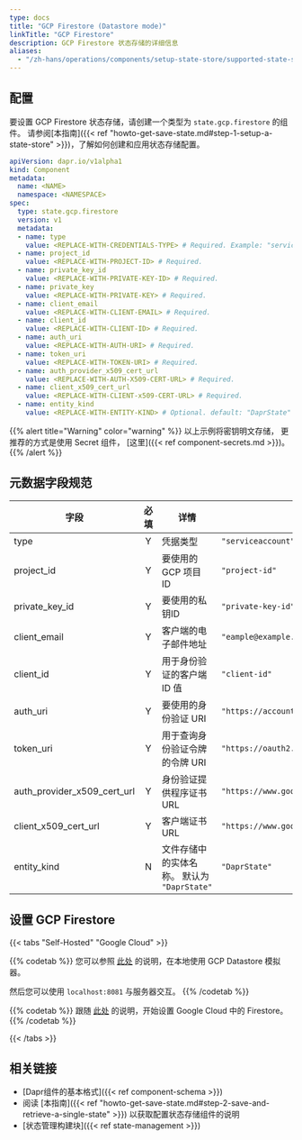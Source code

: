 ```yaml
---
type: docs
title: "GCP Firestore (Datastore mode)"
linkTitle: "GCP Firestore"
description: GCP Firestore 状态存储的详细信息
aliases:
  - "/zh-hans/operations/components/setup-state-store/supported-state-stores/setup-firestore/"
---
```


## 配置

要设置 GCP Firestore 状态存储，请创建一个类型为 `state.gcp.firestore` 的组件。 请参阅[本指南]({{< ref "howto-get-save-state.md#step-1-setup-a-state-store" >}})，了解如何创建和应用状态存储配置。


```yaml
apiVersion: dapr.io/v1alpha1
kind: Component
metadata:
  name: <NAME>
  namespace: <NAMESPACE>
spec:
  type: state.gcp.firestore
  version: v1
  metadata:
  - name: type
    value: <REPLACE-WITH-CREDENTIALS-TYPE> # Required. Example: "serviceaccount"
  - name: project_id
    value: <REPLACE-WITH-PROJECT-ID> # Required.
  - name: private_key_id
    value: <REPLACE-WITH-PRIVATE-KEY-ID> # Required.
  - name: private_key
    value: <REPLACE-WITH-PRIVATE-KEY> # Required.
  - name: client_email
    value: <REPLACE-WITH-CLIENT-EMAIL> # Required.
  - name: client_id
    value: <REPLACE-WITH-CLIENT-ID> # Required.
  - name: auth_uri
    value: <REPLACE-WITH-AUTH-URI> # Required.
  - name: token_uri
    value: <REPLACE-WITH-TOKEN-URI> # Required.
  - name: auth_provider_x509_cert_url
    value: <REPLACE-WITH-AUTH-X509-CERT-URL> # Required.
  - name: client_x509_cert_url
    value: <REPLACE-WITH-CLIENT-x509-CERT-URL> # Required.
  - name: entity_kind
    value: <REPLACE-WITH-ENTITY-KIND> # Optional. default: "DaprState"
```

{{% alert title="Warning" color="warning" %}}
以上示例将密钥明文存储， 更推荐的方式是使用 Secret 组件， [这里]({{< ref component-secrets.md >}})。
{{% /alert %}}

## 元数据字段规范

| 字段                              | 必填 | 详情                            | 示例                                                      |
| ------------------------------- |:--:| ----------------------------- | ------------------------------------------------------- |
| type                            | Y  | 凭据类型                          | `"serviceaccount"`                                      |
| project_id                      | Y  | 要使用的 GCP 项目 ID                | `"project-id"`                                          |
| private_key_id                | Y  | 要使用的私钥ID                      | `"private-key-id"`                                      |
| client_email                    | Y  | 客户端的电子邮件地址                    | `"eample@example.com"`                                  |
| client_id                       | Y  | 用于身份验证的客户端 ID 值               | `"client-id"`                                           |
| auth_uri                        | Y  | 要使用的身份验证 URI                  | `"https://accounts.google.com/o/oauth2/auth"`           |
| token_uri                       | Y  | 用于查询身份验证令牌的令牌 URI             | `"https://oauth2.googleapis.com/token"`                 |
| auth_provider_x509_cert_url | Y  | 身份验证提供程序证书 URL                | `"https://www.googleapis.com/oauth2/v1/certs"`          |
| client_x509_cert_url          | Y  | 客户端证书 URL                     | `"https://www.googleapis.com/robot/v1/metadata/x509/x"` |
| entity_kind                     | N  | 文件存储中的实体名称。 默认为 `"DaprState"` | `"DaprState"`                                           |

## 设置 GCP Firestore

{{< tabs "Self-Hosted" "Google Cloud" >}}

{{% codetab %}}
您可以参照 [此处](https://cloud.google.com/datastore/docs/tools/datastore-emulator) 的说明，在本地使用 GCP Datastore 模拟器。

然后您可以使用 `localhost:8081` 与服务器交互。
{{% /codetab %}}

{{% codetab %}}
跟随 [此处](https://cloud.google.com/datastore/docs/quickstart) 的说明，开始设置 Google Cloud 中的 Firestore。
{{% /codetab %}}

{{< /tabs >}}


## 相关链接
- [Dapr组件的基本格式]({{< ref component-schema >}})
- 阅读 [本指南]({{< ref "howto-get-save-state.md#step-2-save-and-retrieve-a-single-state" >}}) 以获取配置状态存储组件的说明
- [状态管理构建块]({{< ref state-management >}})
